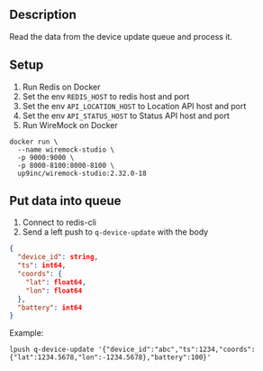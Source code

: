 ## Description
Read the data from the device update queue and process it.

## Setup
1. Run Redis on Docker
2. Set the env `REDIS_HOST` to redis host and port
3. Set the env `API_LOCATION_HOST` to Location API host and port
4. Set the env `API_STATUS_HOST` to Status API host and port
5. Run WireMock on Docker
  ```
  docker run \
    --name wiremock-studio \
    -p 9000:9000 \
    -p 8000-8100:8000-8100 \
    up9inc/wiremock-studio:2.32.0-18
  ```

## Put data into queue
1. Connect to redis-cli
2. Send a left push to `q-device-update` with the body
  ```json
  {
    "device_id": string,
    "ts": int64,
    "coords": {
      "lat": float64,
      "lon": float64
    },
    "battery": int64
  }
  ```

Example:
```
lpush q-device-update '{"device_id":"abc","ts":1234,"coords":{"lat":1234.5678,"lon":-1234.5678},"battery":100}'
```